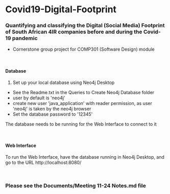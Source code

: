 # Covid19-Digital-Footprint
### Quantifying and classifying the Digital (Social Media) Footprint of South African 4IR companies before and during the Covid-19 pandemic
- Cornerstone group project for COMP301 (Software Design) module

<br>

#### Database
1. Set up your local database using Neo4j Desktop
  - See the Readme.txt in the Queries to  Create Neo4j Database folder
  - user by default is 'neo4j'
  - create new user 'java_application' with reader permission, as user 'neo4j' is taken by the neo4j browser
  - Set the database password to '12345'
  
The database needs to be running for the Web Interface to connect to it

<br>

#### Web Interface
To run the Web Interface, have the database running in Neo4j Desktop, and go to the URL http://localhost:8080/

<br>

### Please see the Documents/Meeting 11-24 Notes.md file 
